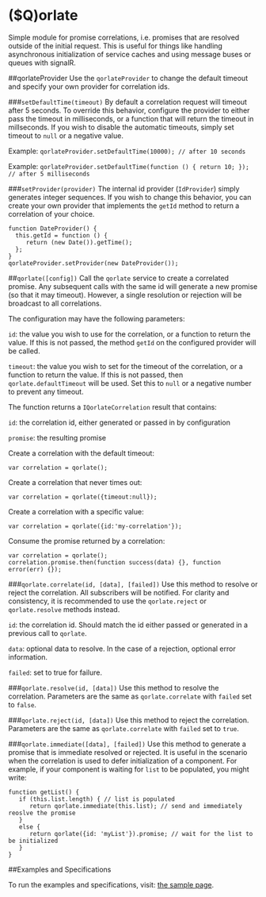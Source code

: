 ($Q)orlate
==================

Simple module for promise correlations, i.e. promises that are resolved outside of the initial request. This is useful for things like handling asynchronous initialization of service caches and using message buses or queues with signalR. 

##qorlateProvider
Use the `qorlateProvider` to change the default timeout and specify your own provider for correlation ids.

###`setDefaultTime(timeout)`
By default a correlation request will timeout after 5 seconds. To override this behavior, configure the provider to either 
pass the timeout in milliseconds, or a function that will return the timeout in millseconds. If you wish to disable the
automatic timeouts, simply set timeout to `null` or a negative value.

Example: `qorlateProvider.setDefaultTime(10000); // after 10 seconds`

Example: `qorlateProvider.setDefaultTime(function () { return 10; }); // after 5 milliseconds`

###`setProvider(provider)`
The internal id provider (`IdProvider`) simply generates integer sequences. If you wish to change this behavior, you can 
create your own provider that implements the `getId` method to return a correlation of your choice. 

    function DateProvider() {
      this.getId = function () { 
         return (new Date()).getTime();
      };
    }
    qorlateProvider.setProvider(new DateProvider());

##`qorlate([config])`
Call the `qorlate` service to create a correlated promise. Any subsequent calls with the same id will generate a new 
promise (so that it may timeout). However, a single resolution or rejection will be broadcast to all correlations.

The configuration may have the following parameters: 

`id`: the value you wish to use for the correlation, or a function to return the value. If this is not passed, the method
`getId` on the configured provider will be called.

`timeout`: the value you wish to set for the timeout of the correlation, or a function to return the value. If this is not
passed, then `qorlate.defaultTimeout` will be used. Set this to `null` or a negative number to prevent any timeout.

The function returns a `IQorlateCorrelation` result that contains: 

`id`: the correlation id, either generated or passed in by configuration 

`promise`: the resulting promise 

Create a correlation with the default timeout: 

`var correlation = qorlate();`

Create a correlation that never times out: 

`var correlation = qorlate({timeout:null});` 

Create a correlation with a specific value: 

`var correlation = qorlate({id:'my-correlation'});`

Consume the promise returned by a correlation: 

    var correlation = qorlate();
    correlation.promise.then(function success(data) {}, function error(err) {});
    
###`qorlate.correlate(id, [data], [failed])`
Use this method to resolve or reject the correlation. All subscribers will be notified. For clarity and consistency, it
is recommended to use the `qorlate.reject` or `qorlate.resolve` methods instead.

`id`: the correlation id. Should match the id either passed or generated in a previous call to `qorlate`. 

`data`: optional data to resolve. In the case of a rejection, optional error information. 

`failed`: set to true for failure.

###`qorlate.resolve(id, [data])`
Use this method to resolve the correlation. Parameters are the same as `qorlate.correlate` with `failed` set to `false`.

###`qorlate.reject(id, [data])`
Use this method to reject the correlation. Parameters are the same as `qorlate.correlate` with `failed` set to `true`.

###`qorlate.immediate([data], [failed])` 
Use this method to generate a promise that is immediate resolved or rejected. It is useful in the scenario when the 
correlation is used to defer initialization of a component. For example, if your component is waiting for `list` to be
populated, you might write: 

    function getList() {
       if (this.list.length) { // list is populated
          return qorlate.immediate(this.list); // send and immediately reoslve the promise 
       } 
       else {
          return qorlate({id: 'myList'}).promise; // wait for the list to be initialized
       }
    }
    
##Examples and Specifications

To run the examples and specifications, visit: [the sample page](http://jeremylikness.github.io/qorlate/sample/).
